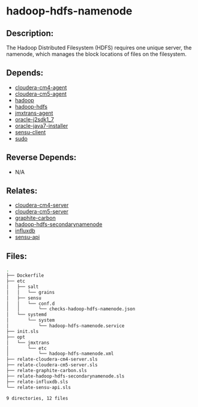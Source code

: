 # hadoop-hdfs-namenode

## Description:

The Hadoop Distributed Filesystem (HDFS) requires one unique server, the
namenode, which manages the block locations of files on the filesystem.

## Depends:

  -  [cloudera-cm4-agent](salt/cloudera-cm4-agent)
  -  [cloudera-cm5-agent](salt/cloudera-cm5-agent)
  -  [hadoop](salt/hadoop)
  -  [hadoop-hdfs](salt/hadoop-hdfs)
  -  [jmxtrans-agent](salt/jmxtrans-agent)
  -  [oracle-j2sdk1\_7](salt/oracle-j2sdk1_7)
  -  [oracle-java7-installer](salt/oracle-java7-installer)
  -  [sensu-client](salt/sensu-client)
  -  [sudo](salt/sudo)

## Reverse Depends:

  -  N/A

## Relates:

  -  [cloudera-cm4-server](salt/cloudera-cm4-server)
  -  [cloudera-cm5-server](salt/cloudera-cm5-server)
  -  [graphite-carbon](salt/graphite-carbon)
  -  [hadoop-hdfs-secondarynamenode](salt/hadoop-hdfs-secondarynamenode)
  -  [influxdb](salt/influxdb)
  -  [sensu-api](salt/sensu-api)

## Files:

```bash
.
├── Dockerfile
├── etc
│   ├── salt
│   │   └── grains
│   ├── sensu
│   │   └── conf.d
│   │       └── checks-hadoop-hdfs-namenode.json
│   └── systemd
│       └── system
│           └── hadoop-hdfs-namenode.service
├── init.sls
├── opt
│   └── jmxtrans
│       └── etc
│           └── hadoop-hdfs-namenode.xml
├── relate-cloudera-cm4-server.sls
├── relate-cloudera-cm5-server.sls
├── relate-graphite-carbon.sls
├── relate-hadoop-hdfs-secondarynamenode.sls
├── relate-influxdb.sls
└── relate-sensu-api.sls

9 directories, 12 files
```
